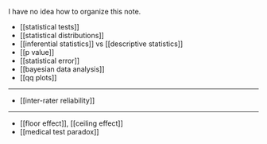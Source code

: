 I have no idea how to organize this note.

 - [[statistical tests]]
 - [[statistical distributions]]
 - [[inferential statistics]] vs [[descriptive statistics]]
 - [[p value]]
 - [[statistical error]]
 - [[bayesian data analysis]]
 - [[qq plots]]

------

 - [[inter-rater reliability]]

----------

 - [[floor effect]], [[ceiling effect]]
 - [[medical test paradox]]

